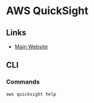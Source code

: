 # AWS QuickSight

## Links

- [Main Website](https://aws.amazon.com/quicksight/)

## CLI

### Commands

```sh
aws quicksight help
```
